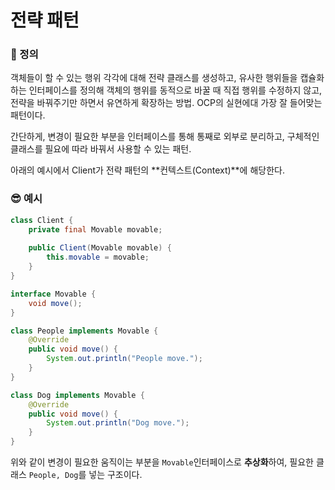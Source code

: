 # 전략 패턴

### 📌 정의

객체들이 할 수 있는 행위 각각에 대해 전략 클래스를 생성하고, 유사한 행위들을 캡슐화 하는 인터페이스를 정의해 객체의 행위를 동적으로 바꿀 때 직접 행위를 수정하지 않고, 전략을 바꿔주기만 하면서 유연하게 확장하는 방법. OCP의 실현에대 가장 잘 들어맞는 패턴이다.

간단하게, 변경이 필요한 부분을 인터페이스를 통해 통째로 외부로 분리하고, 구체적인 클래스를 필요에 따라 바꿔서 사용할 수 있는 패턴.

아래의 예시에서 Client가 전략 패턴의 **컨텍스트(Context)**에 해당한다.

### 😎 예시

```java
class Client {
    private final Movable movable;
    
    public Client(Movable movable) {
        this.movable = movable;
    }
}
```

```java
interface Movable {
    void move();
}
```

```java
class People implements Movable {
    @Override
    public void move() {
        System.out.println("People move.");
    }
}
```

```java
class Dog implements Movable {
    @Override
    public void move() {
        System.out.println("Dog move.");
    }
}
```

위와 같이 변경이 필요한 움직이는 부분을 `Movable`인터페이스로 **추상화**하여, 필요한 클래스 `People, Dog`를 넣는 구조이다.